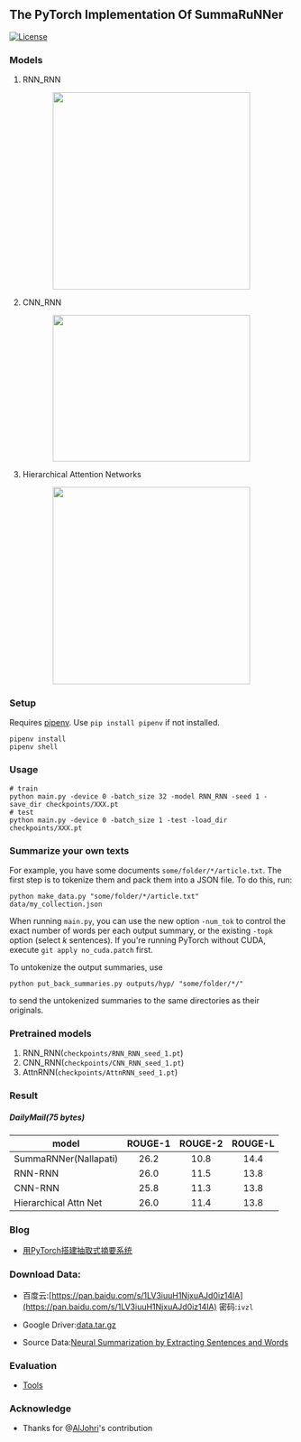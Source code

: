## The PyTorch Implementation Of SummaRuNNer

[![License](https://img.shields.io/badge/license-MIT-000000.svg)](https://opensource.org/licenses/MIT)

### Models

1. RNN_RNN
<div  align="center">
<img src="images/RNN_RNN.jpg" width = "350" height = "350" align=center />
</div>

2. CNN_RNN
<div  align="center">
<img src="images/CNN_RNN.png" width = "350" height = "260" align=center />
</div>

3. Hierarchical Attention Networks
<div  align="center">
<img src="images/Hiarchical_Attn.png" width = "350" height = "350" align=center />
</div>

### Setup

Requires [pipenv](https://docs.pipenv.org/). Use `pip install pipenv` if not installed.

```
pipenv install
pipenv shell
```

### Usage  

```shell
# train
python main.py -device 0 -batch_size 32 -model RNN_RNN -seed 1 -save_dir checkpoints/XXX.pt
# test
python main.py -device 0 -batch_size 1 -test -load_dir checkpoints/XXX.pt
```

### Summarize your own texts
For example, you have some documents `some/folder/*/article.txt`. The first step is to tokenize them and pack them into a JSON file. To do this, run:
```
python make_data.py "some/folder/*/article.txt" data/my_collection.json
```

When running `main.py`, you can use the new option `-num_tok` to control the exact number of words per each output summary, or the existing `-topk` option (select *k* sentences).
If you're running PyTorch without CUDA, execute `git apply no_cuda.patch` first.

To untokenize the output summaries, use
```
python put_back_summaries.py outputs/hyp/ "some/folder/*/"
```
to send the untokenized summaries to the same directories as their originals.

### Pretrained models

1. RNN_RNN(`checkpoints/RNN_RNN_seed_1.pt`)
2. CNN_RNN(`checkpoints/CNN_RNN_seed_1.pt`)
2. AttnRNN(`checkpoints/AttnRNN_seed_1.pt`)

### Result

##### DailyMail(75 bytes)  

| model  | ROUGE-1   | ROUGE-2 | ROUGE-L |
| ------ | :-----:   | :----:  | :----:  |
|SummaRNNer(Nallapati)|26.2|10.8|14.4|
|RNN-RNN|26.0|11.5|13.8|
|CNN-RNN|25.8|11.3|13.8|
|Hierarchical Attn Net|26.0|11.4|13.8|

### Blog

+ [用PyTorch搭建抽取式摘要系统](http://mp.weixin.qq.com/s/9X77MPcQOQPwZaOVIVfo9Q)

### Download Data:  

+ 百度云:[https://pan.baidu.com/s/1LV3iuuH1NjxuAJd0iz14lA](https://pan.baidu.com/s/1LV3iuuH1NjxuAJd0iz14lA) 密码:`ivzl`

+ Google Driver:[data.tar.gz](https://drive.google.com/file/d/1JgsboIAs__r6XfCbkDWgmberXJw8FBWE/view?usp=sharing)

+ Source Data:[Neural Summarization by Extracting Sentences and Words](https://docs.google.com/uc?id=0B0Obe9L1qtsnSXZEd0JCenIyejg&export=download)

### Evaluation

+ [Tools](https://github.com/hpzhao/nlp-metrics)

### Acknowledge

+ Thanks for @[AlJohri](https://github.com/AlJohri)'s contribution
